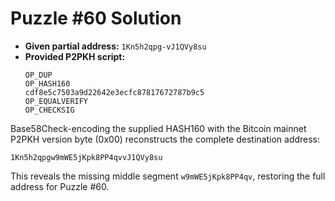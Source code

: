 # Puzzle #60 Solution

- **Given partial address:** `1Kn5h2qpg-vJ1QVy8su`
- **Provided P2PKH script:**
  ```
  OP_DUP
  OP_HASH160
  cdf8e5c7503a9d22642e3ecfc87817672787b9c5
  OP_EQUALVERIFY
  OP_CHECKSIG
  ```

Base58Check-encoding the supplied HASH160 with the Bitcoin mainnet P2PKH version byte (0x00) reconstructs the complete destination address:

```
1Kn5h2qpgw9mWE5jKpk8PP4qvvJ1QVy8su
```

This reveals the missing middle segment `w9mWE5jKpk8PP4qv`, restoring the full address for Puzzle #60.
